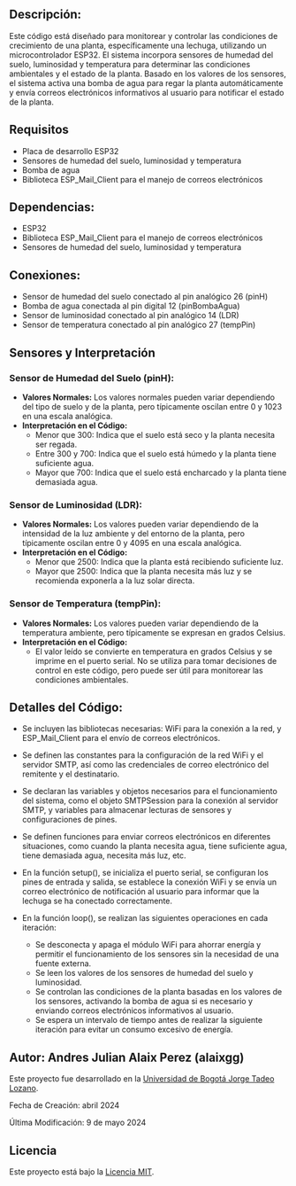 ##  Descripción:
  Este código está diseñado para monitorear y controlar las condiciones de crecimiento de una planta, específicamente una lechuga, utilizando un microcontrolador ESP32. 
  El sistema incorpora sensores de humedad del suelo, luminosidad y temperatura para determinar las condiciones ambientales y el estado de la planta.
  Basado en los valores de los sensores, el sistema activa una bomba de agua para regar la planta automáticamente y envía correos electrónicos informativos al usuario para notificar el estado de la planta.
## Requisitos

- Placa de desarrollo ESP32
- Sensores de humedad del suelo, luminosidad y temperatura
- Bomba de agua
- Biblioteca ESP_Mail_Client para el manejo de correos electrónicos
  
##  Dependencias:
  - ESP32
  - Biblioteca ESP_Mail_Client para el manejo de correos electrónicos
  - Sensores de humedad del suelo, luminosidad y temperatura

 ## Conexiones:
  - Sensor de humedad del suelo conectado al pin analógico 26 (pinH)
  - Bomba de agua conectada al pin digital 12 (pinBombaAgua)
  - Sensor de luminosidad conectado al pin analógico 14 (LDR)
  - Sensor de temperatura conectado al pin analógico 27 (tempPin)

## Sensores y Interpretación

### Sensor de Humedad del Suelo (pinH):

- **Valores Normales:** Los valores normales pueden variar dependiendo del tipo de suelo y de la planta, pero típicamente oscilan entre 0 y 1023 en una escala analógica.
- **Interpretación en el Código:**
  - Menor que 300: Indica que el suelo está seco y la planta necesita ser regada.
  - Entre 300 y 700: Indica que el suelo está húmedo y la planta tiene suficiente agua.
  - Mayor que 700: Indica que el suelo está encharcado y la planta tiene demasiada agua.

### Sensor de Luminosidad (LDR):

- **Valores Normales:** Los valores pueden variar dependiendo de la intensidad de la luz ambiente y del entorno de la planta, pero típicamente oscilan entre 0 y 4095 en una escala analógica.
- **Interpretación en el Código:**
  - Menor que 2500: Indica que la planta está recibiendo suficiente luz.
  - Mayor que 2500: Indica que la planta necesita más luz y se recomienda exponerla a la luz solar directa.

### Sensor de Temperatura (tempPin):

- **Valores Normales:** Los valores pueden variar dependiendo de la temperatura ambiente, pero típicamente se expresan en grados Celsius.
- **Interpretación en el Código:**
  - El valor leído se convierte en temperatura en grados Celsius y se imprime en el puerto serial. No se utiliza para tomar decisiones de control en este código, pero puede ser útil para monitorear las condiciones ambientales.

## Detalles del Código:

  - Se incluyen las bibliotecas necesarias: WiFi para la conexión a la red, y ESP_Mail_Client para el envío de correos electrónicos.

  - Se definen las constantes para la configuración de la red WiFi y el servidor SMTP, así como las credenciales de correo electrónico del remitente y el destinatario.

  - Se declaran las variables y objetos necesarios para el funcionamiento del sistema, como el objeto SMTPSession para la conexión al servidor SMTP, y variables para almacenar lecturas de sensores y configuraciones de pines.

  - Se definen funciones para enviar correos electrónicos en diferentes situaciones, como cuando la planta necesita agua, tiene suficiente agua, tiene demasiada agua, necesita más luz, etc.

  - En la función setup(), se inicializa el puerto serial, se configuran los pines de entrada y salida, se establece la conexión WiFi y se envía un correo electrónico de notificación al usuario para informar que la lechuga se ha conectado correctamente.

  - En la función loop(), se realizan las siguientes operaciones en cada iteración:
    - Se desconecta y apaga el módulo WiFi para ahorrar energía y permitir el funcionamiento de los sensores sin la necesidad de una fuente externa.
    - Se leen los valores de los sensores de humedad del suelo y luminosidad.
    - Se controlan las condiciones de la planta basadas en los valores de los sensores, activando la bomba de agua si es necesario y enviando correos electrónicos informativos al usuario.
    - Se espera un intervalo de tiempo antes de realizar la siguiente iteración para evitar un consumo excesivo de energía.

  ## Autor: Andres Julian Alaix Perez (alaixgg)

Este proyecto fue desarrollado en la [Universidad de Bogotá Jorge Tadeo Lozano](https://www.utadeo.edu.co/es).


  Fecha de Creación: abril 2024

  Última Modificación: 9 de mayo 2024

  ## Licencia

Este proyecto está bajo la [Licencia MIT](https://opensource.org/licenses/MIT).
